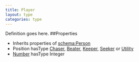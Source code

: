 ```yaml
---
title: Player
layout: type
categories: type
---
```

Definition goes here.
##Properties
* Inherits properties of [schema:Person](http://schema.org/Person)
* Position hasType [Chaser](Chaser), [Beater](Beater), [Keeper](Keeper), [Seeker](Seeker) or [Utility](Utility)
* [Number](number) hasType Integer